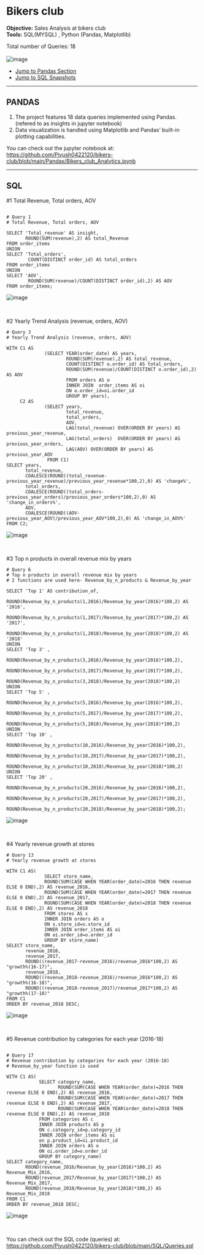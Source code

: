 # Bikers club
**Objective:**   Sales Analysis at bikers club     
**Tools:**   SQL(MYSQL) , Python (Pandas, Matplotlib)  


Total number of Queries: 18  <br><br>
![image](https://github.com/user-attachments/assets/f82c6732-ffb8-4327-89f2-0f5e218ded39)


-    [Jump to Pandas Section](#pandas)
-    [Jump to SQL Snapshots](#SQL)


---
## PANDAS


1) The project features 18 data queries implemented using Pandas. (refered to as insights in jupyter notebook)
2) Data visualization is handled using Matplotlib and Pandas’ built-in plotting capabilities.

You can check out the jupyter notebook at:    
https://github.com/Piyush0422120/bikers-club/blob/main/Pandas/Bikers_club_Analytics.ipynb
  
  
---

## SQL
#1 Total Revenue, Total orders, AOV <BR>

```

# Query 1
# Total Revenue, Total orders, AOV

SELECT 'Total_revenue' AS insight,
       ROUND(SUM(revenue),2) AS total_Revenue
FROM order_items
UNION
SELECT 'Total_orders',
        COUNT(DISTINCT order_id) AS total_orders
FROM order_items
UNION
SELECT 'AOV',
        ROUND(SUM(revenue)/COUNT(DISTINCT order_id),2) AS AOV
FROM order_items;

```
![image](https://github.com/user-attachments/assets/d5b2ab91-cda5-4751-a7bf-e205dec25171)

<BR>

#2 Yearly Trend Analysis (revenue, orders, AOV) <BR>

```
# Query 3
# Yearly Trend Analysis (revenue, orders, AOV)

WITH C1 AS
              (SELECT YEAR(order_date) AS years,
                      ROUND(SUM(revenue),2) AS total_revenue,
                      COUNT(DISTINCT o.order_id) AS total_orders,
                      ROUND(SUM(revenue)/COUNT(DISTINCT o.order_id),2) AS AOV
                      FROM orders AS o
                      INNER JOIN  order_items AS oi
                      ON o.order_id=oi.order_id
                      GROUP BY years),
	 C2 AS
              (SELECT years,
                      total_revenue,
                      total_orders,
                      AOV,
                      LAG(total_revenue) OVER(ORDER BY years) AS previous_year_revenue,
                      LAG(total_orders)  OVER(ORDER BY years) AS previous_year_orders,
                      LAG(AOV) OVER(ORDER BY years) AS previous_year_AOV
               FROM C1)
SELECT years,
       total_revenue,
       COALESCE(ROUND((total_revenue-previous_year_revenue)/previous_year_revenue*100,2),0) AS 'change%',
       total_orders,
       COALESCE(ROUND((total_orders-previous_year_orders)/previous_year_orders*100,2),0) AS 'change_in_orders%',
       AOV,
       COALESCE(ROUND((AOV-previous_year_AOV)/previous_year_AOV*100,2),0) AS 'change_in_AOV%'
FROM C2;                                      

```
![image](https://github.com/user-attachments/assets/9a4fb553-31d4-4fd9-87b3-111c44645330)


<BR>

#3 Top n products in overall revenue mix by years <BR>

```
# Query 6
# Top n products in overall revenue mix by years
# 2 functions are used here- Revenue_by_n_products & Revenue_by_year

SELECT 'Top 1' AS contribution_of,
        ROUND(Revenue_by_n_products(1,2016)/Revenue_by_year(2016)*100,2) AS '2016',
        ROUND(Revenue_by_n_products(1,2017)/Revenue_by_year(2017)*100,2) AS '2017',
        ROUND(Revenue_by_n_products(1,2018)/Revenue_by_year(2018)*100,2) AS '2018'
UNION
SELECT 'Top 3' ,
        ROUND(Revenue_by_n_products(3,2016)/Revenue_by_year(2016)*100,2),
        ROUND(Revenue_by_n_products(3,2017)/Revenue_by_year(2017)*100,2),
        ROUND(Revenue_by_n_products(3,2018)/Revenue_by_year(2018)*100,2)
UNION
SELECT 'Top 5' ,
        ROUND(Revenue_by_n_products(5,2016)/Revenue_by_year(2016)*100,2),
        ROUND(Revenue_by_n_products(5,2017)/Revenue_by_year(2017)*100,2),
        ROUND(Revenue_by_n_products(5,2018)/Revenue_by_year(2018)*100,2)
UNION
SELECT 'Top 10' ,
        ROUND(Revenue_by_n_products(10,2016)/Revenue_by_year(2016)*100,2),
        ROUND(Revenue_by_n_products(10,2017)/Revenue_by_year(2017)*100,2),
        ROUND(Revenue_by_n_products(10,2018)/Revenue_by_year(2018)*100,2)
UNION
SELECT 'Top 20' ,
        ROUND(Revenue_by_n_products(20,2016)/Revenue_by_year(2016)*100,2),
        ROUND(Revenue_by_n_products(20,2017)/Revenue_by_year(2017)*100,2),
        ROUND(Revenue_by_n_products(20,2018)/Revenue_by_year(2018)*100,2);
```
![image](https://github.com/user-attachments/assets/6fd9656d-911f-45a0-8076-2ebd94894414)


<BR>

#4 Yearly revenue growth at stores <BR>

```
# Query 13
# Yearly revenue growth at stores

WITH C1 AS(
              SELECT store_name,
              ROUND(SUM(CASE WHEN YEAR(order_date)=2016 THEN revenue ELSE 0 END),2) AS revenue_2016,
              ROUND(SUM(CASE WHEN YEAR(order_date)=2017 THEN revenue ELSE 0 END),2) AS revenue_2017,
              ROUND(SUM(CASE WHEN YEAR(order_date)=2018 THEN revenue ELSE 0 END),2) AS revenue_2018
              FROM stores AS s
              INNER JOIN orders AS o
              ON s.store_id=o.store_id
              INNER JOIN order_items AS oi
              ON oi.order_id=o.order_id
              GROUP BY store_name)
SELECT store_name,
       revenue_2016,
       revenue_2017,
       ROUND((revenue_2017-revenue_2016)/revenue_2016*100,2) AS "growth%(16-17)",
       revenue_2018,
       ROUND((revenue_2018-revenue_2016)/revenue_2016*100,2) AS "growth%(16-18)",
       ROUND((revenue_2018-revenue_2017)/revenue_2017*100,2) AS "growth%(17-18)"
FROM C1
ORDER BY revenue_2018 DESC;

```
![image](https://github.com/user-attachments/assets/e5bce4b2-5838-4cf7-885f-1d0edfa2afa8)


<BR>

#5 Revenue contribution by categories for each year (2016-18)  <BR>

```

# Query 17
# Revenue contribution by categories for each year (2016-18)
# Revenue_by_year function is used

WITH C1 AS(
            SELECT category_name,
                   ROUND(SUM(CASE WHEN YEAR(order_date)=2016 THEN revenue ELSE 0 END),2) AS revenue_2016,
                   ROUND(SUM(CASE WHEN YEAR(order_date)=2017 THEN revenue ELSE 0 END),2) AS revenue_2017,
                   ROUND(SUM(CASE WHEN YEAR(order_date)=2018 THEN revenue ELSE 0 END),2) AS revenue_2018
            FROM categories AS c
            INNER JOIN products AS p
            ON c.category_id=p.category_id
            INNER JOIN order_items AS oi
            on p.product_id=oi.product_id
            INNER JOIN orders AS o
            ON oi.order_id=o.order_id
            GROUP BY category_name)
SELECT category_name,
       ROUND(revenue_2016/Revenue_by_year(2016)*100,2) AS Revenue_Mix_2016,
       ROUND(revenue_2017/Revenue_by_year(2017)*100,2) AS Revenue_Mix_2017,
       ROUND(revenue_2018/Revenue_by_year(2018)*100,2) AS Revenue_Mix_2018
FROM C1
ORDER BY revenue_2018 DESC;

```
![image](https://github.com/user-attachments/assets/7d6ce1f6-dc62-4097-ae8d-017899fc9234)

<BR>

You can check out the SQL code (queries) at: https://github.com/Piyush0422120/bikers-club/blob/main/SQL/Queries.sql


